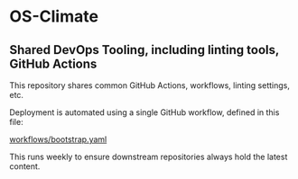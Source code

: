 # OS-Climate

## Shared DevOps Tooling, including linting tools, GitHub Actions

This repository shares common GitHub Actions, workflows, linting settings, etc.

Deployment is automated using a single GitHub workflow, defined in this file:

[workflows/bootstrap.yaml](workflows/bootstrap.yaml)

This runs weekly to ensure downstream repositories always hold the latest content.
